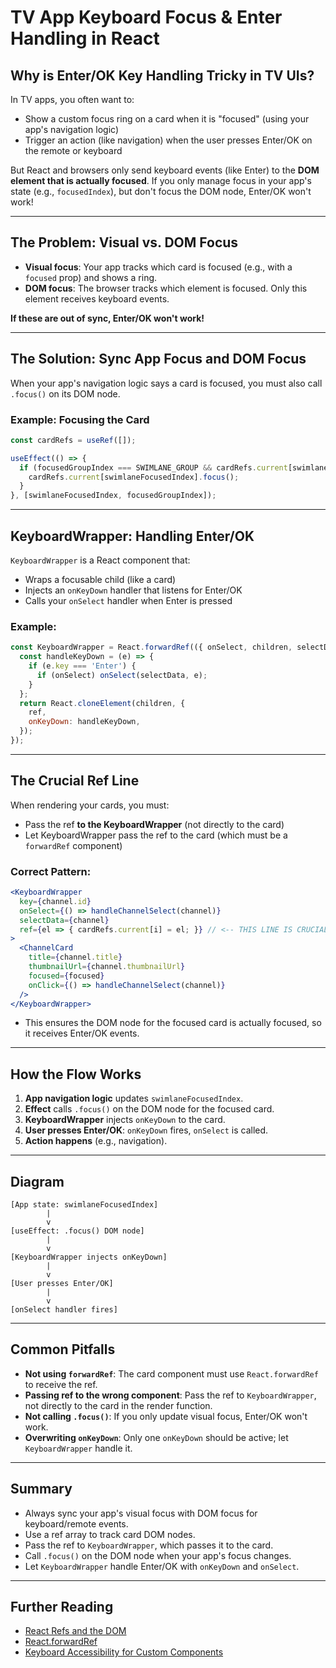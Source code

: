 # TV App Keyboard Focus & Enter Handling in React

## Why is Enter/OK Key Handling Tricky in TV UIs?

In TV apps, you often want to:
- Show a custom focus ring on a card when it is "focused" (using your app's navigation logic)
- Trigger an action (like navigation) when the user presses Enter/OK on the remote or keyboard

But React and browsers only send keyboard events (like Enter) to the **DOM element that is actually focused**. If you only manage focus in your app's state (e.g., `focusedIndex`), but don't focus the DOM node, Enter/OK won't work!

---

## The Problem: Visual vs. DOM Focus

- **Visual focus**: Your app tracks which card is focused (e.g., with a `focused` prop) and shows a ring.
- **DOM focus**: The browser tracks which element is focused. Only this element receives keyboard events.

**If these are out of sync, Enter/OK won't work!**

---

## The Solution: Sync App Focus and DOM Focus

When your app's navigation logic says a card is focused, you must also call `.focus()` on its DOM node.

### Example: Focusing the Card
```jsx
const cardRefs = useRef([]);

useEffect(() => {
  if (focusedGroupIndex === SWIMLANE_GROUP && cardRefs.current[swimlaneFocusedIndex]) {
    cardRefs.current[swimlaneFocusedIndex].focus();
  }
}, [swimlaneFocusedIndex, focusedGroupIndex]);
```

---

## KeyboardWrapper: Handling Enter/OK

`KeyboardWrapper` is a React component that:
- Wraps a focusable child (like a card)
- Injects an `onKeyDown` handler that listens for Enter/OK
- Calls your `onSelect` handler when Enter is pressed

### Example:
```jsx
const KeyboardWrapper = React.forwardRef(({ onSelect, children, selectData }, ref) => {
  const handleKeyDown = (e) => {
    if (e.key === 'Enter') {
      if (onSelect) onSelect(selectData, e);
    }
  };
  return React.cloneElement(children, {
    ref,
    onKeyDown: handleKeyDown,
  });
});
```

---

## The Crucial Ref Line

When rendering your cards, you must:
- Pass the ref **to the KeyboardWrapper** (not directly to the card)
- Let KeyboardWrapper pass the ref to the card (which must be a `forwardRef` component)

### Correct Pattern:
```jsx
<KeyboardWrapper
  key={channel.id}
  onSelect={() => handleChannelSelect(channel)}
  selectData={channel}
  ref={el => { cardRefs.current[i] = el; }} // <-- THIS LINE IS CRUCIAL!
>
  <ChannelCard
    title={channel.title}
    thumbnailUrl={channel.thumbnailUrl}
    focused={focused}
    onClick={() => handleChannelSelect(channel)}
  />
</KeyboardWrapper>
```

- This ensures the DOM node for the focused card is actually focused, so it receives Enter/OK events.

---

## How the Flow Works

1. **App navigation logic** updates `swimlaneFocusedIndex`.
2. **Effect** calls `.focus()` on the DOM node for the focused card.
3. **KeyboardWrapper** injects `onKeyDown` to the card.
4. **User presses Enter/OK**: `onKeyDown` fires, `onSelect` is called.
5. **Action happens** (e.g., navigation).

---

## Diagram

```
[App state: swimlaneFocusedIndex]
        |
        v
[useEffect: .focus() DOM node]
        |
        v
[KeyboardWrapper injects onKeyDown]
        |
        v
[User presses Enter/OK]
        |
        v
[onSelect handler fires]
```

---

## Common Pitfalls

- **Not using `forwardRef`**: The card component must use `React.forwardRef` to receive the ref.
- **Passing ref to the wrong component**: Pass the ref to `KeyboardWrapper`, not directly to the card in the render function.
- **Not calling `.focus()`**: If you only update visual focus, Enter/OK won't work.
- **Overwriting `onKeyDown`**: Only one `onKeyDown` should be active; let `KeyboardWrapper` handle it.

---

## Summary

- Always sync your app's visual focus with DOM focus for keyboard/remote events.
- Use a ref array to track card DOM nodes.
- Pass the ref to `KeyboardWrapper`, which passes it to the card.
- Call `.focus()` on the DOM node when your app's focus changes.
- Let `KeyboardWrapper` handle Enter/OK with `onKeyDown` and `onSelect`.

---

## Further Reading
- [React Refs and the DOM](https://react.dev/reference/react/useRef)
- [React.forwardRef](https://react.dev/reference/react/forwardRef)
- [Keyboard Accessibility for Custom Components](https://www.w3.org/WAI/ARIA/apg/practices/keyboard-interface/) 